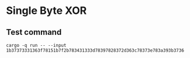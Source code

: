 # Single Byte XOR

## Test command
`cargo -q run -- --input 1b37373331363f78151b7f2b783431333d78397828372d363c78373e783a393b3736`